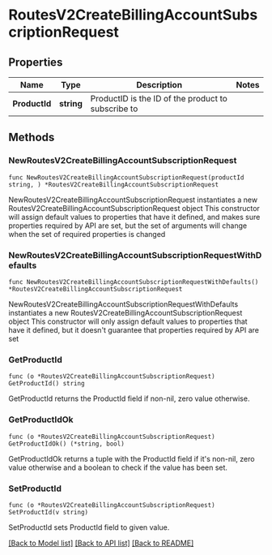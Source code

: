 # RoutesV2CreateBillingAccountSubscriptionRequest

## Properties

Name | Type | Description | Notes
------------ | ------------- | ------------- | -------------
**ProductId** | **string** | ProductID is the ID of the product to subscribe to | 

## Methods

### NewRoutesV2CreateBillingAccountSubscriptionRequest

`func NewRoutesV2CreateBillingAccountSubscriptionRequest(productId string, ) *RoutesV2CreateBillingAccountSubscriptionRequest`

NewRoutesV2CreateBillingAccountSubscriptionRequest instantiates a new RoutesV2CreateBillingAccountSubscriptionRequest object
This constructor will assign default values to properties that have it defined,
and makes sure properties required by API are set, but the set of arguments
will change when the set of required properties is changed

### NewRoutesV2CreateBillingAccountSubscriptionRequestWithDefaults

`func NewRoutesV2CreateBillingAccountSubscriptionRequestWithDefaults() *RoutesV2CreateBillingAccountSubscriptionRequest`

NewRoutesV2CreateBillingAccountSubscriptionRequestWithDefaults instantiates a new RoutesV2CreateBillingAccountSubscriptionRequest object
This constructor will only assign default values to properties that have it defined,
but it doesn't guarantee that properties required by API are set

### GetProductId

`func (o *RoutesV2CreateBillingAccountSubscriptionRequest) GetProductId() string`

GetProductId returns the ProductId field if non-nil, zero value otherwise.

### GetProductIdOk

`func (o *RoutesV2CreateBillingAccountSubscriptionRequest) GetProductIdOk() (*string, bool)`

GetProductIdOk returns a tuple with the ProductId field if it's non-nil, zero value otherwise
and a boolean to check if the value has been set.

### SetProductId

`func (o *RoutesV2CreateBillingAccountSubscriptionRequest) SetProductId(v string)`

SetProductId sets ProductId field to given value.



[[Back to Model list]](../README.md#documentation-for-models) [[Back to API list]](../README.md#documentation-for-api-endpoints) [[Back to README]](../README.md)


